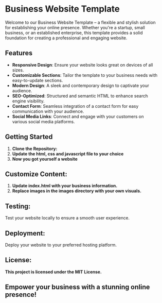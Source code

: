 # Business Website Template

Welcome to our Business Website Template – a flexible and stylish solution for establishing your online presence. Whether you're a startup, small business, or an established enterprise, this template provides a solid foundation for creating a professional and engaging website.

## Features

- **Responsive Design**: Ensure your website looks great on devices of all sizes.
- **Customizable Sections**: Tailor the template to your business needs with easy-to-update sections.
- **Modern Design**: A sleek and contemporary design to captivate your audience.
- **SEO-Optimized**: Structured and semantic HTML to enhance search engine visibility.
- **Contact Form**: Seamless integration of a contact form for easy communication with your audience.
- **Social Media Links**: Connect and engage with your customers on various social media platforms.

## Getting Started

1. **Clone the Repository:**
2. **Update the html, css and javascript file to your choice**
3. **Now you got yourself a website**

## Customize Content:

1. **Update index.html with your business information.**
2. **Replace images in the images directory with your own visuals.**

## Testing:

Test your website locally to ensure a smooth user experience.

## Deployment:

Deploy your website to your preferred hosting platform.

## License:

**This project is licensed under the MIT License.**

## Empower your business with a stunning online presence!
